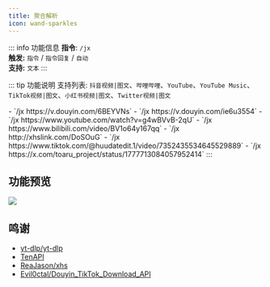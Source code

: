 ```yaml
---
title: 聚合解析
icon: wand-sparkles
---
```


::: info 功能信息
**指令**: `/jx`  
**触发:** `指令` / `指令回复` / `自动`   
**支持:** `文本`
<Badge text="指令映射✅"/> <Badge text="REPL模式✅"/>
:::

::: tip 功能说明
支持列表: `抖音视频|图文`、`哔哩哔哩`、`YouTube`、`YouTube Music`、`TikTok视频|图文`、`小红书视频|图文`、`Twitter视频|图文`

<Badge text="指令示例:" type="tip"/>
- `/jx https://v.douyin.com/6BEYVNs`
- `/jx https://v.douyin.com/ie6u3554`
- `/jx https://www.youtube.com/watch?v=g4wBVvB-2qU`
- `/jx https://www.bilibili.com/video/BV1o64y167qq`
- `/jx http://xhslink.com/DoSOuG`
- `/jx https://www.tiktok.com/@huudatedit.1/video/7352435534645529889`
- `/jx https://x.com/toaru_project/status/1777713084057952414`
:::

## 功能预览

![](https://img.155155155.xyz/i/2024/03/6609030f2b90d.webp)

## 鸣谢

- [yt-dlp/yt-dlp](https://github.com/yt-dlp/yt-dlp)
- [TenAPI](https://tenapi.cn)
- [ReaJason/xhs](https://github.com/ReaJason/xhs)
- [Evil0ctal/Douyin_TikTok_Download_API](https://github.com/Evil0ctal/Douyin_TikTok_Download_API)